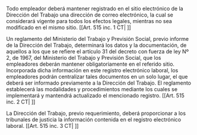 Todo empleador deberá mantener registrado en el sitio electrónico de la Dirección del Trabajo una dirección de correo electrónico, la cual se considerará vigente para todos los efectos legales, mientras no sea modificado en el mismo sitio. [[Art. 515 inc. 1 CT| ]]

Un reglamento del Ministerio del Trabajo y Previsión Social, previo informe de la Dirección del Trabajo, determinará los datos y la documentación, de aquellos a los que se refiere el artículo 31 del decreto con fuerza de ley Nº 2, de 1967, del Ministerio del Trabajo y Previsión Social, que los empleadores deberán mantener obligatoriamente en el referido sitio. Incorporada dicha información en este registro electrónico laboral, los empleadores podrán centralizar tales documentos en un solo lugar, el que deberá ser informado previamente a la Dirección del Trabajo. El reglamento establecerá las modalidades y procedimientos mediante los cuales se implementará y mantendrá actualizado el mencionado registro. [[Art. 515 inc. 2 CT| ]]

La Dirección del Trabajo, previo requerimiento, deberá proporcionar a los tribunales de justicia la información contenida en el registro electrónico laboral. [[Art. 515 inc. 3 CT| ]]